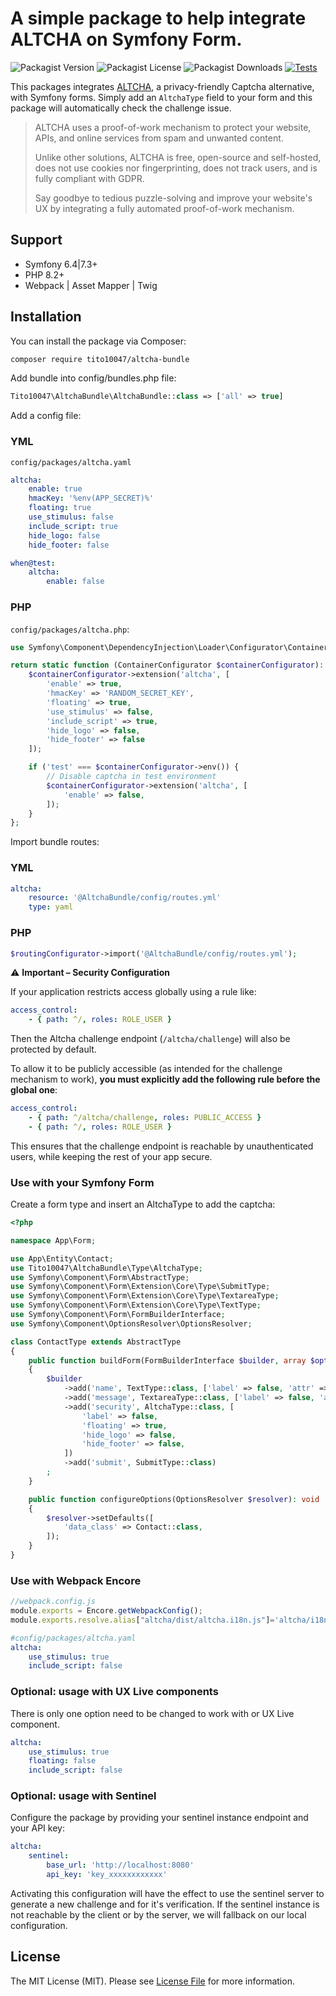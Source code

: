 A simple package to help integrate ALTCHA on Symfony Form.
======================

![Packagist Version](https://img.shields.io/packagist/v/tito10047/altcha-bundle)
![Packagist License](https://img.shields.io/packagist/l/tito10047/altcha-bundle)
![Packagist Downloads](https://img.shields.io/packagist/dt/tito10047/altcha-bundle)
[![Tests](https://github.com/Tito10047/altcha-bundle/actions/workflows/tests.yml/badge.svg)](https://github.com/Tito10047/altcha-bundle/actions/workflows/tests.yml)

This packages integrates [ALTCHA](https://altcha.org/), a privacy-friendly Captcha alternative, with Symfony forms.
Simply add an `AltchaType` field to your form and this package will automatically check the challenge issue. 

> ALTCHA uses a proof-of-work mechanism to protect your website, APIs, and online services from spam and unwanted content.
> 
>Unlike other solutions, ALTCHA is free, open-source and self-hosted, does not use cookies nor fingerprinting, does not track users, and is fully compliant with GDPR.
>
> Say goodbye to tedious puzzle-solving and improve your website's UX by integrating a fully automated proof-of-work mechanism.

## Support

- Symfony 6.4|7.3+
- PHP 8.2+
- Webpack | Asset Mapper | Twig

## Installation

You can install the package via Composer:

```bash
composer require tito10047/altcha-bundle
```

Add bundle into config/bundles.php file:

```php
Tito10047\AltchaBundle\AltchaBundle::class => ['all' => true]
```

Add a config file:

### YML

`config/packages/altcha.yaml`

```yml
altcha:
    enable: true
    hmacKey: '%env(APP_SECRET)%'
    floating: true
    use_stimulus: false
    include_script: true
    hide_logo: false
    hide_footer: false

when@test:
    altcha:
        enable: false
```

### PHP

`config/packages/altcha.php`: 

```php
use Symfony\Component\DependencyInjection\Loader\Configurator\ContainerConfigurator;

return static function (ContainerConfigurator $containerConfigurator): void {
    $containerConfigurator->extension('altcha', [
        'enable' => true,
        'hmacKey' => 'RANDOM_SECRET_KEY',
        'floating' => true,
        'use_stimulus' => false,
        'include_script' => true,
        'hide_logo' => false,
        'hide_footer' => false
    ]);

    if ('test' === $containerConfigurator->env()) {
        // Disable captcha in test environment
        $containerConfigurator->extension('altcha', [
            'enable' => false,
        ]);
    }
};
```

Import bundle routes:

### YML

```yml
altcha:
    resource: '@AltchaBundle/config/routes.yml'
    type: yaml
```

### PHP

```php
$routingConfigurator->import('@AltchaBundle/config/routes.yml');
```

⚠️ **Important – Security Configuration**

If your application restricts access globally using a rule like:

```yaml
access_control:
    - { path: ^/, roles: ROLE_USER }
```

Then the Altcha challenge endpoint (`/altcha/challenge`) will also be protected by default.

To allow it to be publicly accessible (as intended for the challenge mechanism to work), **you must explicitly add the following rule before the global one**:

```yaml
access_control:
    - { path: ^/altcha/challenge, roles: PUBLIC_ACCESS }
    - { path: ^/, roles: ROLE_USER }
```

This ensures that the challenge endpoint is reachable by unauthenticated users, while keeping the rest of your app secure.

### Use with your Symfony Form

Create a form type and insert an AltchaType to add the captcha: 

```php
<?php

namespace App\Form;

use App\Entity\Contact;
use Tito10047\AltchaBundle\Type\AltchaType;
use Symfony\Component\Form\AbstractType;
use Symfony\Component\Form\Extension\Core\Type\SubmitType;
use Symfony\Component\Form\Extension\Core\Type\TextareaType;
use Symfony\Component\Form\Extension\Core\Type\TextType;
use Symfony\Component\Form\FormBuilderInterface;
use Symfony\Component\OptionsResolver\OptionsResolver;

class ContactType extends AbstractType
{
    public function buildForm(FormBuilderInterface $builder, array $options): void
    {
        $builder
            ->add('name', TextType::class, ['label' => false, 'attr' => ['placeholder' => 'name']])
            ->add('message', TextareaType::class, ['label' => false, 'attr' => ['placeholder' => 'message']])
            ->add('security', AltchaType::class, [
                'label' => false,
                'floating' => true,
                'hide_logo' => false,
                'hide_footer' => false,
            ])
            ->add('submit', SubmitType::class)
        ;
    }

    public function configureOptions(OptionsResolver $resolver): void
    {
        $resolver->setDefaults([
            'data_class' => Contact::class,
        ]);
    }
}
```

### Use with Webpack Encore

```js
//webpack.config.js
module.exports = Encore.getWebpackConfig();
module.exports.resolve.alias["altcha/dist/altcha.i18n.js"]='altcha/i18n';
```
```yaml
#config/packages/altcha.yaml
altcha:
    use_stimulus: true
    include_script: false
```

### Optional: usage with  UX Live components

There is only one option need to be changed to work with or UX Live component.

```yml
altcha:
    use_stimulus: true
    floating: false
    include_script: false
```

### Optional: usage with Sentinel

Configure the package by providing your sentinel instance endpoint and your API key:

```yml
altcha:
    sentinel:
        base_url: 'http://localhost:8080'
        api_key: 'key_xxxxxxxxxxxx'
```

Activating this configuration will have the effect to use the sentinel server to generate a new challenge and for it's verification. 
If the sentinel instance is not reachable by the client or by the server, we will fallback on our local configuration.

## License

The MIT License (MIT). Please see [License File](LICENSE) for more information.